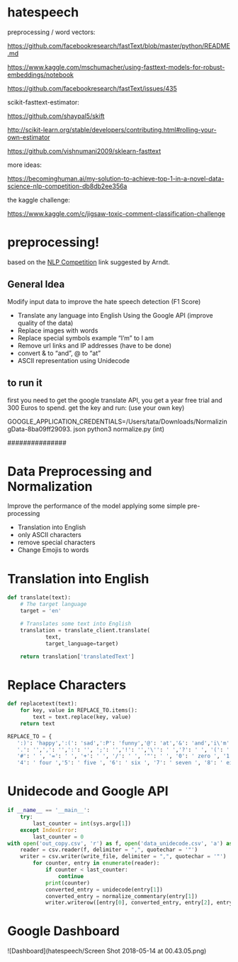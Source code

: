 # hatespeech

preprocessing / word vectors:

https://github.com/facebookresearch/fastText/blob/master/python/README.md

https://www.kaggle.com/mschumacher/using-fasttext-models-for-robust-embeddings/notebook

https://github.com/facebookresearch/fastText/issues/435

scikit-fasttext-estimator:

https://github.com/shaypal5/skift

http://scikit-learn.org/stable/developers/contributing.html#rolling-your-own-estimator

https://github.com/vishnumani2009/sklearn-fasttext

more ideas:

https://becominghuman.ai/my-solution-to-achieve-top-1-in-a-novel-data-science-nlp-competition-db8db2ee356a

the kaggle challenge:

https://www.kaggle.com/c/jigsaw-toxic-comment-classification-challenge


# preprocessing! 

based on the [NLP Competition](https://becominghuman.ai/my-solution-to-achieve-top-1-in-a-novel-data-science-nlp-competition-db8db2ee356a) link suggested by Arndt.

## General Idea

Modify input data to improve the hate speech detection (F1 Score)
- Translate any language into English Using the Google API (improve quality of the data)
- Replace images with words
- Replace special symbols example “I’m” to I am
- Remove url links and IP addresses (have to be done)
- convert & to “and”, @ to “at” 
- ASCII representation using Unidecode


## to run it

first you need to get the google translate API, you get a year free trial and 300 Euros to spend. 
get the key and run: (use your own key)

GOOGLE_APPLICATION_CREDENTIALS=/Users/tata/Downloads/NormalizingData-8ba09ff29093. json python3 normalize.py (int)


###############

# Data Preprocessing and Normalization 
Improve the performance of the model applying some simple pre-processing
- Translation into English 
- only ASCII characters 
- remove special characters 
- Change Emojis to words

# Translation into English
```py 
def translate(text):
    # The target language
    target = 'en'

    # Translates some text into English
    translation = translate_client.translate(
            text,
            target_language=target)

    return translation['translatedText']
```

# Replace Characters
```py 
def replacetext(text):
    for key, value in REPLACE_TO.items():
        text = text.replace(key, value)
    return text
```

 ```py 
REPLACE_TO = {
    ':)': 'happy',':(': 'sad',':P': 'funny','@': 'at','&': 'and','i\'m': 'i am','don\'t': 'do not','can\'t': 'can not',
    '.': '',',': '',':': '', ';': '','!': '','\'': ' ','?': ' ', '(': ' ', ')': ' ', '[': ' ', ']': ' ', '-': ' ',
    '#': ' ', '=': ' ', '+': ' ', '/': ' ', '"': ' ', '0': ' zero ', '1': ' one ', '2': ' two ', '3': ' three ', '3': ' three ',
    '4': ' four ','5': ' five ', '6': ' six ', '7': ' seven ', '8': ' eight ', '9': ' nine ' }

```

# Unidecode and Google API
```py 
if __name__ == '__main__':
    try: 
        last_counter = int(sys.argv[1])
    except IndexError:
        last_counter = 0
with open('out_copy.csv', 'r') as f, open('data_unidecode.csv', 'a') as write_file:
    reader = csv.reader(f, delimiter = ",", quotechar = '"')
    writer = csv.writer(write_file, delimiter = ",", quotechar = '"')
        for counter, entry in enumerate(reader):
            if counter < last_counter:
                continue
            print(counter)
            converted_entry = unidecode(entry[1])
            converted_entry = normalize_commentary(entry[1])
            writer.writerow([entry[0], converted_entry, entry[2], entry[3], entry[4], entry[5], entry[6]])
```

# Google Dashboard 

![Dashboard](hatespeech/Screen Shot 2018-05-14 at 00.43.05.png)


